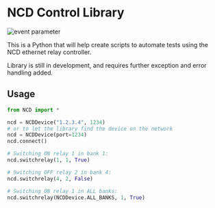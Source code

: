 # NCD Control Library
![event parameter](https://github.com/MrFriggles/ncd-control-library/actions/workflows/flake8.yml/badge.svg?event=push)

This is a Python that will help create scripts to automate tests using the NCD ethernet relay controller.

Library is still in development, and requires further exception and error handling added.

## Usage
```python
from NCD import *

ncd = NCDDevice("1.2.3.4", 1234)
# or to let the library find the device on the network
ncd = NCDDevice(port=1234)
ncd.connect()

# Switching ON relay 1 in bank 1:
ncd.switchrelay(1, 1, True)

# Switching OFF relay 2 in bank 4:
ncd.switchrelay(4, 2, False)

# Switching ON relay 1 in ALL banks:
ncd.switchrelay(NCDDevice.ALL_BANKS, 1, True)
```

